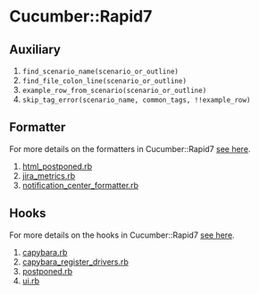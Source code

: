 # Cucumber::Rapid7
## Auxiliary
1. `find_scenario_name(scenario_or_outline)`
1. `find_file_colon_line(scenario_or_outline)`
1. `example_row_from_scenario(scenario_or_outline)`
1. `skip_tag_error(scenario_name, common_tags, !!example_row)`

## Formatter
For more details on the formatters in Cucumber::Rapid7 [see here](formatter/README.md).

1. [html_postponed.rb](lib/cucumber/rapid7/formatter/html_postponed.rb)
1. [jira_metrics.rb](lib/cucumber/rapid7/formatter/jira_metrics.rb)
1. [notification_center_formatter.rb](lib/cucumber/rapid7/formatter/notification_center_formatter.rb)

## Hooks
For more details on the hooks in Cucumber::Rapid7 [see here](hooks/README.md).

1. [capybara.rb](lib/cucumber/rapid7/hooks/capybara.rb)
  1. [capybara_register_drivers.rb](lib/cucumber/rapid7/hooks/capybara_register_drivers.rb)
1. [postponed.rb](lib/cucumber/rapid7/hooks/postponed.rb)
1. [ui.rb](lib/cucumber/rapid7/hooks/ui.rb)

